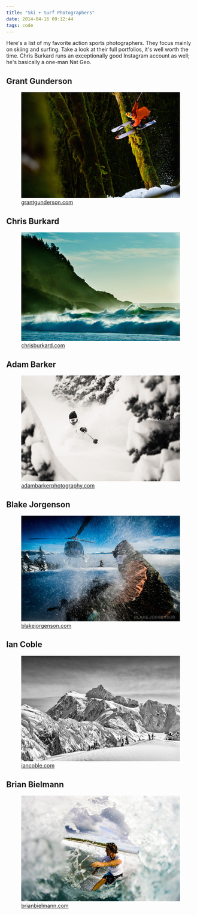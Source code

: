 ```yaml
---
title: "Ski + Surf Photographers"
date: 2014-04-16 09:12:44
tags: code
---
```

Here's a list of my favorite action sports photographers. They focus mainly on skiing and surfing. Take a look at their full portfolios, it's well worth the time. Chris Burkard runs an exceptionally good Instagram account as well; he's basically a one-man Nat Geo.

## Grant Gunderson
<figure>
    <img src="/img/grantgunderson.jpg" alt="Grant Gunderson" />
    <figcaption><a href="http://grantgunderson.com">grantgunderson.com</a></figcaption>
</figure>

## Chris Burkard
<figure>
    <img src="/img/chrisburkard.jpg" alt="Chris Burkard" />
    <figcaption><a href="http://chrisburkard.com">chrisburkard.com</a></figcaption>
</figure>

## Adam Barker
<figure>
    <img src="/img/adambarker.jpg" alt="Adam Barker" />
    <figcaption><a href="http://adambarkerphotography.com">adambarkerphotography.com</a></figcaption>
</figure>

## Blake Jorgenson
<figure>
    <img src="/img/blakejorgenson.jpg" alt="Blake Jorgenson" />
    <figcaption><a href="http://blakejorgenson.com">blakejorgenson.com</a></figcaption>
</figure>

## Ian Coble
<figure>
    <img src="/img/iancoble.jpg" alt="Ian Coble" />
    <figcaption><a href="http://iancoble.com">iancoble.com</a></figcaption>
</figure>

## Brian Bielmann
<figure>
    <img src="/img/brianbielmann.jpg" alt="Brian Bielmann" />
    <figcaption><a href="http://brianbielmann.com">brianbielmann.com</a></figcaption>
</figure>